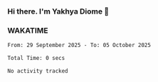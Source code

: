 ### Hi there. I'm Yakhya Diome 👋

### WAKATIME
<!--START_SECTION:waka-->

```txt
From: 29 September 2025 - To: 05 October 2025

Total Time: 0 secs

No activity tracked
```

<!--END_SECTION:waka-->
